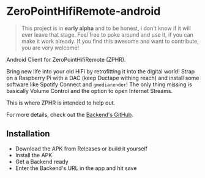 # ZeroPointHifiRemote-android

>This project is in **early alpha** and to be honest, i don't know if it will ever leave that stage. Feel free to poke around and use it, if you can make it work already.
>If you find this awesome and want to contribute, you are very welcome!

Android Client for ZeroPointHifiRemote (ZPHR).

Bring new life into your old HiFi by retrofitting it into the digital world! Strap on a Raspberry Pi with a DAC (keep Ductape withing reach) and install some software like Spotify Connect and `gmediarender`! The only thing missing is basically Volume Control and the option to open Internet Streams.

This is where ZPHR is intended to help out.

For more details, check out the [Backend's GitHub](https://github.com/ZeroPointMax/ZPHR-backend).

## Installation

- Download the APK from Releases or build it yourself
- Install the APK
- Get a Backend ready
- Enter the Backend's URL in the app and hit save
